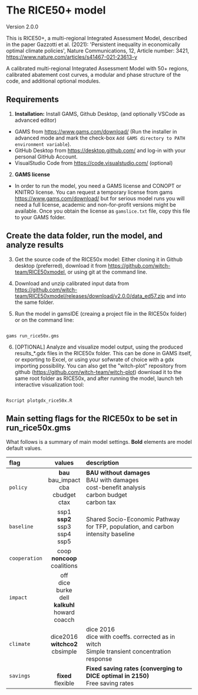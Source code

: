 # The RICE50+ model

Version 2.0.0

This is RICE50+, a multi-regional Integrated Assessment Model, described in the paper 
Gazzotti et al. (2021): 'Persistent inequality in economically optimal climate policies', Nature Communications, 12, Article number: 3421, https://www.nature.com/articles/s41467-021-23613-y

A calibrated multi-regional Integrated Assessment Model with 50+ regions, calibrated abatement cost curves, a modular and phase structure of the code, and additional optional modules.

## Requirements

1) **Installation:** Install GAMS, Github Desktop, (and optionally VSCode as advanced editor)

* GAMS from https://www.gams.com/download/ (Run the installer in advanced mode and mark the check-box `Add GAMS directory to PATH environment variable`).
* GitHub Desktop from https://desktop.github.com/ and log-in with your personal GitHub Account.
* VisualStudio Code from https://code.visualstudio.com/ (optional)

2) **GAMS license** 
* In order to run the model, you need a GAMS license and CONOPT or KNITRO license. You can request a temporary license from gams https://www.gams.com/download/ but for serious model runs you will need a full license, academic and non-for-profit versions might be available. Once you obtain the license as `gamslice.txt` file, copy this file to your GAMS folder.
  
## Create the data folder, run the model, and analyze results

3) Get the source code of the RICE50x model: Either cloning it in Github desktop (preferred), download it from https://github.com/witch-team/RICE50xmodel, or using git at the command line.

4) Download and unzip calibrated input data from https://github.com/witch-team/RICE50xmodel/releases/download/v2.0.0/data_ed57.zip and into the same folder.

  
5) Run the model in gamsIDE (creaing a project file in the RICE50x folder) or on the command line: 

```Shell

gams run_rice50x.gms

```

6) [OPTIONAL] Analyze and visualize model output, using the produced results_*.gdx files in the RICE50x folder. This can be done in GAMS itself, or exporting to Excel, or using your sofwrate of choice with a gdx importing possibility. You can also get the "witch-plot" repository from github (https://github.com/witch-team/witch-plot) download it to the same root folder as RICE50x, and after running the model, launch teh interactive visualization tool:

```Shell

Rscript plotgdx_rice50x.R

``` 

  

## Main setting flags for the RICE50x to be set in run_rice50x.gms

What follows is a summary of main model settings. **Bold** elements are model default values.

| flag | values | description |
|:-----|:------:|:----------  |
| `policy` |**bau**<br>bau_impact<br>cba<br>cbudget<br>ctax| **BAU without damages**<br>BAU with damages<br>cost-benefit analysis<br>carbon budget<br>carbon tax |
|`baseline` |ssp1<br>**ssp2**<br>ssp3<br>ssp4<br>ssp5| Shared Socio-Economic Pathway for TFP, population, and carbon intensity baseline | 
|`cooperation`|coop<br>**noncoop**<br>coalitions| |
|`impact`| off<br>dice<br>burke<br>dell<br>**kalkuhl**<br>howard<br>coacch| |
|``climate``| dice2016<br>**witchco2**<br>cbsimple<br> | dice 2016  <br>dice with coeffs. corrected as in witch <br>Simple transient concentration response|
|``savings``| <br>**fixed**<br>flexible<br> |**Fixed saving rates (converging to DICE optimal in 2150)**<br>Free saving rates| 
